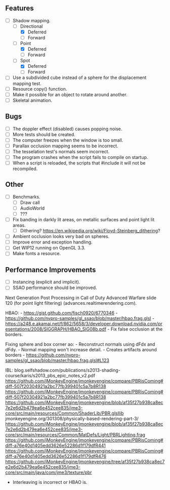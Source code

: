 ## Features
- [ ] Shadow mapping.
    - [ ] Directional
        - [x] Deferred
        - [ ] Forward
    - [ ] Point
        - [x] Deferred
        - [ ] Forward
    - [ ] Spot
        - [x] Deferred
        - [ ] Forward
- [ ] Use a subdivided cube instead of a sphere for the displacement mapping test.
- [ ] Resource copy() function.
- [ ] Make it possible for an object to rotate around another.
- [ ] Skeletal animation.

## Bugs
- [ ] The doppler effect (disabled) causes popping noise.
- [ ] More tests should be created.
- [ ] The computer freezes when the window is too small.
- [ ] Parallax occlusion mapping seems to be incorrect.
- [ ] The tesselation test's normals seem incorrect.
- [ ] The program crashes when the script fails to compile on startup.
- [ ] When a script is reloaded, the scripts that #include it will not be recompiled.

## Other
- [ ] Benchmarks.
    - [ ] Draw call
    - [ ] AudioWorld
    - [ ] ???
- [ ] Fix banding in darkly lit areas, on metallic surfaces and point light lit areas.
    - [ ] Dithering? https://en.wikipedia.org/wiki/Floyd-Steinberg_dithering?
- [ ] Ambient occlusion looks very bad on spheres.
- [ ] Improve error and exception handling.
- [ ] Get WIP12 running on OpenGL 3.3.
- [ ] Make fonts a resource.

## Performance Improvements
- [ ] Instancing (explicit and implicit).
- [ ] SSAO performance should be improved.

Next Generation Post Processing in Call of Duty Advanced Warfare slide 120 (for point light filtering) (advances.realtimerendering.com).

HBAO:
    - https://gist.github.com/fisch0920/6770346
    - https://github.com/nvpro-samples/gl_ssao/blob/master/hbao.frag.glsl
    - https://a248.e.akamai.net/f/862/5658/3/developer.download.nvidia.com/presentations/2008/SIGGRAPH/HBAO_SIG08b.pdf
    - Fix false occlusion at the borders.

Fixing sphere and box corner ao:
    - Reconstruct normals using dFdx and dFdy.
        - Normal mapping won't increase detail.
        - Creates artifacts around borders
            - https://github.com/nvpro-samples/gl_ssao/blob/master/hbao.frag.glsl#L123

IBL:
    blog.selfshadow.com/publications/s2013-shading-course/karis/s2013_pbs_epic_notes_v2.pdf
    https://github.com/jMonkeyEngine/jmonkeyengine/compare/PBRisComing#diff-507f20304921a2bc77fb399401c5a7b8R138
    https://github.com/jMonkeyEngine/jmonkeyengine/compare/PBRisComing#diff-507f20304921a2bc77fb399401c5a7b8R138
    https://github.com/jMonkeyEngine/jmonkeyengine/blob/af35f27b938ca8ec7e2e6d2b479ea6e452cee835/jme3-core/src/main/resources/Common/ShaderLib/PBR.glsllib
    jmonkeyengine.org/301308/physically-based-rendering-part-3/
    https://github.com/jMonkeyEngine/jmonkeyengine/blob/af35f27b938ca8ec7e2e6d2b479ea6e452cee835/jme3-core/src/main/resources/Common/MatDefs/Light/PBRLighting.frag
    https://github.com/jMonkeyEngine/jmonkeyengine/compare/PBRisComing#diff-a76e40d1405edd3626e52286d1f179dfR441
    https://github.com/jMonkeyEngine/jmonkeyengine/compare/PBRisComing#diff-a76e40d1405edd3626e52286d1f179dfR476
    https://github.com/jMonkeyEngine/jmonkeyengine/tree/af35f27b938ca8ec7e2e6d2b479ea6e452cee835/jme3-core/src/main/java/com/jme3/texture/pbr

- Interleaving is incorrect or HBAO is.
